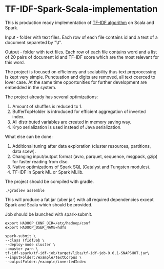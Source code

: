 # TF-IDF-Spark-Scala-implementation
This is production ready implementation of [TF-IDF algorithm](https://en.wikipedia.org/wiki/Tf–idf) on Scala and Spark.

Input - folder with text files. Each row of each file contains id and a text of a document separeted by "\t".

Output - folder with text files. Each row of each file contains word and a list of 20 pairs of document id and TF-IDF score which are the most relevant for this word.

The project is focused on efficiency and scalability thus text preprocessing is kept very simple. Punctuation and digits are removed, all text coerced to lover case. At the same time opportunities for further development are embedded in the system.

The project already has several optimizations:
1. Amount of shuffles is reduced to 1.
2. BufferTopHolder is introduced for efficient aggregation of inverted index.
3. All distributed variables are created in memory saving way.
4. Kryo serialization is used instead of Java serialization.

What else can be done:
1. Additional tuning after data exploration (cluster resources, partitions, data scew).
2. Changing input/output format (avro, parquet, sequence, msgpack, gzip) for faster reading from disc.
3. Native optimizations of Spark SQL (Catalyst and Tungsten modules).
4. TF-IDF in Spark ML or Spark MLlib.

The project should be compiled with gradle.
```
./gradlew assemble
```
This will produce a fat jar (uber jar) with all required dependencies except Spark and Scala which should be provided.

Job should be launched with spark-submit.
```
export HADOOP_CONF_DIR=/etc/hadoop/conf
export HADOOP_USER_NAME=hdfs

spark-submit \ 
--class TfIdfJob \
--deploy-mode cluster \
--master yarn \
tf-idf-spark/tf-idf-job/target/libs/tf-idf-job-0.0.1-SNAPSHOT.jar\
--inputFolder:/example/textCorpus \
--outputFolder:/example/invertedIndex
```
